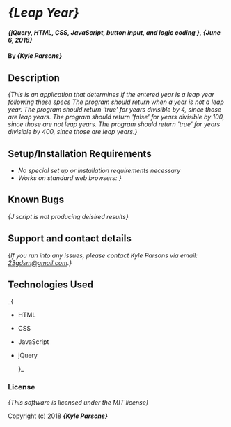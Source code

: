 # _{Leap Year}_

#### _{jQuery, HTML, CSS, JavaScript, button input, and logic coding }, {June 6, 2018}_

#### By _**{Kyle Parsons}**_

## Description

_{This is an application that determines if the entered year is a leap year following these specs
The program should return when a year is not a leap year.
The program should return 'true' for years divisible by 4, since those are leap years.
The program should return 'false' for years divisible by 100, since those are not leap years.
The program should return 'true' for years divisible by 400, since those are leap years.}_

## Setup/Installation Requirements

* _No special set up or installation requirements necessary_
* _Works on standard web browsers:
}_

## Known Bugs

_{J script is not producing deisired results}_

## Support and contact details

_{If you run into any issues, please contact Kyle Parsons via email:
23gdsm@gmail.com.}_

## Technologies Used

_{
* HTML
* CSS
* JavaScript
* jQuery

  }_

### License

*{This software is licensed under the MIT license}*

Copyright (c) 2018 **_{Kyle Parsons}_**
